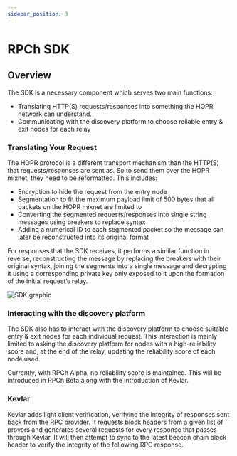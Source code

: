 ```yaml
---
sidebar_position: 3
---
```


# RPCh SDK

## Overview

The SDK is a necessary component which serves two main functions:

- Translating HTTP(S) requests/responses into something the HOPR network can understand.
- Communicating with the discovery platform to choose reliable entry & exit nodes for each relay

### Translating Your Request

The HOPR protocol is a different transport mechanism than the HTTP(S) that requests/responses are sent as. So to send them over the HOPR mixnet, they need to be reformatted. This includes:

- Encryption to hide the request from the entry node
- Segmentation to fit the maximum payload limit of 500 bytes that all packets on the HOPR mixnet are limited to
- Converting the segmented requests/responses into single string messages using breakers to replace syntax
- Adding a numerical ID to each segmented packet so the message can later be reconstructed into its original format

For responses that the SDK receives, it performs a similar function in reverse, reconstructing the message by replacing the breakers with their original syntax, joining the segments into a single message and decrypting it using a corresponding private key only exposed to it upon the formation of the initial request’s relay.

![SDK graphic](/img/SDK_graphic.png)

### Interacting with the discovery platform

The SDK also has to interact with the discovery platform to choose suitable entry & exit nodes for each individual request. This interaction is mainly limited to asking the discovery platform for nodes with a high-reliability score and, at the end of the relay, updating the reliability score of each node used.

Currently, with RPCh Alpha, no reliability score is maintained. This will be introduced in RPCh Beta along with the introduction of Kevlar.

### Kevlar

Kevlar adds light client verification, verifying the integrity of responses sent back from the RPC provider. It requests block headers from a given list of provers and generates several requests for every response that passes through Kevlar. It will then attempt to sync to the latest beacon chain block header to verify the integrity of the following RPC response.
